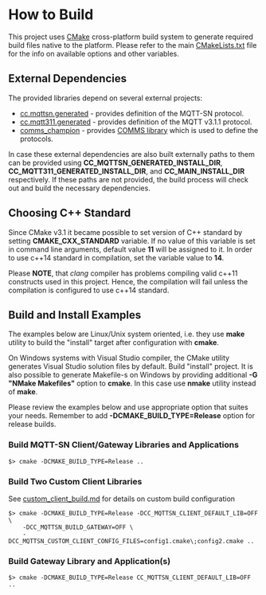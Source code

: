 # How to Build

This project uses [CMake](https://cmake.org) cross-platform build system to
generate required build files native to the platform. Please refer to the 
main [CMakeLists.txt](../CMakeLists.txt) file for the info on available options and 
other variables.

## External Dependencies
The provided libraries depend on several external projects:
- [cc.mqttsn.generated](https://github.com/commschamp/cc.mqttsn.generated) -
  provides definition of the MQTT-SN protocol.
- [cc.mqtt311.generated](https://github.com/commschamp/cc.mqtt311.generated) - 
  provides definition of the MQTT v3.1.1 protocol.
- [comms_champion](https://github.com/commschamp/comms_champion) - 
  provides [COMMS library](https://github.com/commschamp/comms_champion#comms-library)
  which is used to define the protocols.

In case these external dependencies are also built externally paths to them
can be provided using **CC_MQTTSN_GENERATED_INSTALL_DIR**, **CC_MQTT311_GENERATED_INSTALL_DIR**,
and **CC_MAIN_INSTALL_DIR** respectively. If these paths are not provided, the
build process will check out and build the necessary dependencies.


## Choosing C++ Standard

Since CMake v3.1 it became possible to set version of C++ standard by setting
**CMAKE_CXX_STANDARD** variable. If no value of this variable is set in command
line arguments, default value **11** will be assigned to it. In order to use
c++14 standard in compilation, set the variable value to **14**. 

Please **NOTE**, that _clang_ compiler has problems compiling valid c++11 constructs
used in this project. Hence, the compilation will fail unless the compilation is
configured to use c++14 standard.

## Build and Install Examples

The examples below are Linux/Unix system oriented, i.e. they use **make** utility
to build the "install" target after configuration with **cmake**. 

On Windows
systems with Visual Studio compiler, the CMake utility generates Visual Studio
solution files by default. Build "install" project. It is also possible to 
generate Makefile-s on Windows by providing additional **-G "NMake Makefiles"** option
to **cmake**. In this case use **nmake** utility instead of **make**.

Please review the examples below and use appropriate option that suites your
needs. Remember to add **-DCMAKE_BUILD_TYPE=Release** option for release
builds.

### Build MQTT-SN Client/Gateway Libraries and Applications
```
$> cmake -DCMAKE_BUILD_TYPE=Release ..
```

### Build Two Custom Client Libraries
See [custom_client_build.md](custom_client_build.md)
for details on custom build configuration
```
$> cmake -DCMAKE_BUILD_TYPE=Release -DCC_MQTTSN_CLIENT_DEFAULT_LIB=OFF \
    -DCC_MQTTSN_BUILD_GATEWAY=OFF \
    -DCC_MQTTSN_CUSTOM_CLIENT_CONFIG_FILES=config1.cmake\;config2.cmake ..
```

### Build Gateway Library and Application(s)
```
$> cmake -DCMAKE_BUILD_TYPE=Release CC_MQTTSN_CLIENT_DEFAULT_LIB=OFF ..
```




